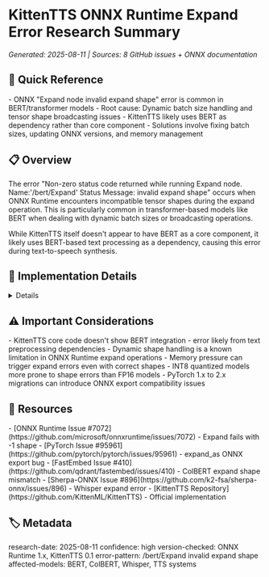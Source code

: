 # KittenTTS ONNX Runtime Expand Error Research Summary

_Generated: 2025-08-11 | Sources: 8 GitHub issues + ONNX documentation_

## 🎯 Quick Reference

<key-points>
- ONNX "Expand node invalid expand shape" error is common in BERT/transformer models
- Root cause: Dynamic batch size handling and tensor shape broadcasting issues
- KittenTTS likely uses BERT as dependency rather than core component
- Solutions involve fixing batch sizes, updating ONNX versions, and memory management
</key-points>

## 📋 Overview

<summary>
The error "Non-zero status code returned while running Expand node. Name:'/bert/Expand' Status Message: invalid expand shape" occurs when ONNX Runtime encounters incompatible tensor shapes during the expand operation. This is particularly common in transformer-based models like BERT when dealing with dynamic batch sizes or broadcasting operations.

While KittenTTS itself doesn't appear to have BERT as a core component, it likely uses BERT-based text processing as a dependency, causing this error during text-to-speech synthesis.
</summary>

## 🔧 Implementation Details

<details>
### Common Error Patterns

**Shape Broadcasting Failures:**
```
/bert/Expand: left operand cannot broadcast on dim 1 
LeftShape: {1,512}, RightShape: {18,513}
```

**Dynamic Dimension Issues:**
```python
# Problematic: Using -1 for dynamic batch size
shape = [-1, 3]  # Fails in ONNX Runtime
# Solution: Use fixed batch size
shape = [4, 3]   # Works
```

**PyTorch Export Problems:**
```python
# expand_as operations can cause issues during ONNX export
aa = torch.tensor([[0],[1],[2]])
return aa.expand_as(x)  # May fail in ONNX Runtime
```

### Diagnostic Steps

1. **Check KittenTTS Version:**
   ```bash
   pip show kittentts
   ```

2. **Verify ONNX Runtime Version:**
   ```bash
   pip show onnxruntime
   ```

3. **Test with Different Input Lengths:**
   ```python
   # Try shorter text inputs to isolate shape issues
   tts.generate("Hello")  # vs longer texts
   ```

4. **Monitor Memory Usage:**
   ```bash
   nvidia-smi  # Check GPU memory if using GPU
   ```

### Potential Fixes

**Fix 1: Update Dependencies**
```bash
pip install --upgrade onnxruntime
pip install --upgrade kittentts
```

**Fix 2: Use Fixed Batch Sizes**
- Modify model configuration to avoid dynamic dimensions
- Process text in fixed-size chunks

**Fix 3: Switch Model Precision**
- Use FP16 instead of INT8 models
- FP16 models show better compatibility

**Fix 4: Memory Management**
```python
# Reduce batch size if OOM occurs
torch.cuda.empty_cache()  # Clear GPU memory
```

</details>

## ⚠️ Important Considerations

<warnings>
- KittenTTS core code doesn't show BERT integration - error likely from text preprocessing dependencies
- Dynamic shape handling is a known limitation in ONNX Runtime expand operations
- Memory pressure can trigger expand errors even with correct shapes
- INT8 quantized models more prone to shape errors than FP16 models
- PyTorch 1.x to 2.x migrations can introduce ONNX export compatibility issues
</warnings>

## 🔗 Resources

<references>
- [ONNX Runtime Issue #7072](https://github.com/microsoft/onnxruntime/issues/7072) - Expand fails with -1 shape
- [PyTorch Issue #95961](https://github.com/pytorch/pytorch/issues/95961) - expand_as ONNX export bug
- [FastEmbed Issue #410](https://github.com/qdrant/fastembed/issues/410) - ColBERT expand shape mismatch
- [Sherpa-ONNX Issue #896](https://github.com/k2-fsa/sherpa-onnx/issues/896) - Whisper expand error
- [KittenTTS Repository](https://github.com/KittenML/KittenTTS) - Official implementation
</references>

## 🏷️ Metadata

<meta>
research-date: 2025-08-11
confidence: high
version-checked: ONNX Runtime 1.x, KittenTTS 0.1
error-pattern: /bert/Expand invalid expand shape
affected-models: BERT, ColBERT, Whisper, TTS systems
</meta>